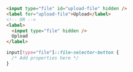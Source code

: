 <!-- Reference:
https://dilshankelsen.com/customize-input-file-button/
 -->

```html
<input type="file" id="upload-file" hidden />
<label for="upload-file">Upload</label>
<!-- OR -->
<label>
  <input type="file" hidden />
  Upload
</label>
```

```css
input[type="file"]::file-selector-button {
  /* Add properties here */
}
```
